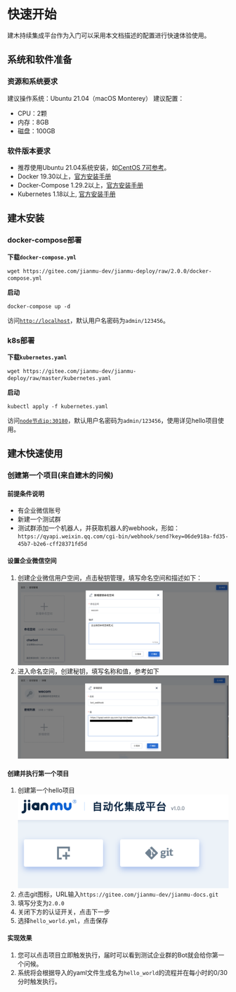 # 快速开始

建木持续集成平台作为入门可以采用本文档描述的配置进行快速体验使用。

## 系统和软件准备

### 资源和系统要求

建议操作系统：Ubuntu 21.04（macOS Monterey）
建议配置：
* CPU：2颗
* 内存：8GB
* 磁盘：100GB

### 软件版本要求

* 推荐使用Ubuntu 21.04系统安装，如[CentOS 7可参考](https://docs.jianmu.dev/guide/centos-install.html)。
* Docker 19.30以上，[官方安装手册](https://docs.docker.com/get-started/#download-and-install-docker)
* Docker-Compose 1.29.2以上，[官方安装手册](https://docs.docker.com/compose/install/#install-compose)
* Kubernetes 1.18以上, [官方安装手册](https://kubernetes.io/docs/tasks/tools/)

## 建木安装

### docker-compose部署

**下载`docker-compose.yml`**

```
wget https://gitee.com/jianmu-dev/jianmu-deploy/raw/2.0.0/docker-compose.yml
```

**启动**

```
docker-compose up -d
```

访问[`http://localhost`](http://localhost)，默认用户名密码为`admin/123456`。


### k8s部署
**下载`kubernetes.yaml`**
```
wget https://gitee.com/jianmu-dev/jianmu-deploy/raw/master/kubernetes.yaml
```

**启动**

```
kubectl apply -f kubernetes.yaml
```

访问[`node节点ip:30180`](http://node节点ip:30180)，默认用户名密码为`admin/123456`，使用详见hello项目使用。


## 建木快速使用

### 创建第一个项目(来自建木的问候)

#### 前提条件说明

* 有企业微信账号
* 新建一个测试群
* 测试群添加一个机器人，并获取机器人的webhook，形如：`https://qyapi.weixin.qq.com/cgi-bin/webhook/send?key=06de918a-fd35-45b7-b2e6-cff28371fd5d`

#### 设置企业微信空间

1. 创建企业微信用户空间，点击秘钥管理，填写命名空间和描述如下：
![create_space](./images/wecom_space.png)
2. 进入命名空间，创建秘钥，填写名称和值，参考如下
![create_bot_webhook](./images/wecom_bot_webhook.png)

#### 创建并执行第一个项目

1. 创建第一个hello项目
![create_porject](./images/create_project.png)
2. 点击git图标，URL输入`https://gitee.com/jianmu-dev/jianmu-docs.git`
3. 填写分支为`2.0.0`
4. 关闭下方的认证开关，点击下一步
5. 选择`hello_world.yml`，点击保存

#### 实现效果

1. 您可以点击项目立即触发执行，届时可以看到测试企业群的Bot就会给你第一个问候。
2. 系统将会根据导入的yaml文件生成名为`hello_world`的流程并在每小时的0/30分时触发执行。

